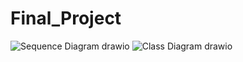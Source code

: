 # Final_Project
![Sequence Diagram drawio](https://user-images.githubusercontent.com/114543218/206952523-1778f151-6e02-4309-801d-0dfd64b38c43.png)
![Class Diagram drawio](https://user-images.githubusercontent.com/114543218/206952685-d02cc932-05d7-43f6-929b-23bc866c2740.png)
